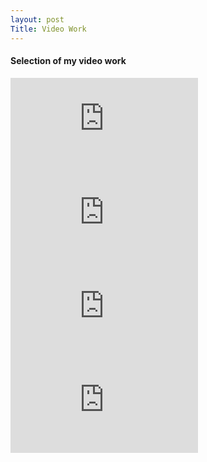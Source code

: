 ```yaml
---
layout: post
Title: Video Work
---
```

#### Selection of my video work
<iframe src="https://www.youtube.com/embed/dxTFkfzPX-s?si=OG8qlz5Ihm52MIqX" title="YouTube video player" frameborder="0" allow="accelerometer; autoplay; clipboard-write; encrypted-media; gyroscope; picture-in-picture; web-share" allowfullscreen></iframe>


<iframe src="https://www.youtube.com/embed/HQqrfIVkctM?si=uplcDf38FHQYj1ca" title="YouTube video player" frameborder="0" allow="accelerometer; autoplay; clipboard-write; encrypted-media; gyroscope; picture-in-picture; web-share" allowfullscreen></iframe>


<iframe src="https://www.youtube.com/embed/0RC52Fw1E3M?si=Zt8Sape7gr1UsX55" title="YouTube video player" frameborder="0" allow="accelerometer; autoplay; clipboard-write; encrypted-media; gyroscope; picture-in-picture; web-share" allowfullscreen></iframe>


<iframe src="https://www.youtube.com/embed/EZds0X9KqMM?si=NsPqeRqBEAtNjSb0" title="YouTube video player" frameborder="0" allow="accelerometer; autoplay; clipboard-write; encrypted-media; gyroscope; picture-in-picture; web-share" allowfullscreen></iframe>
